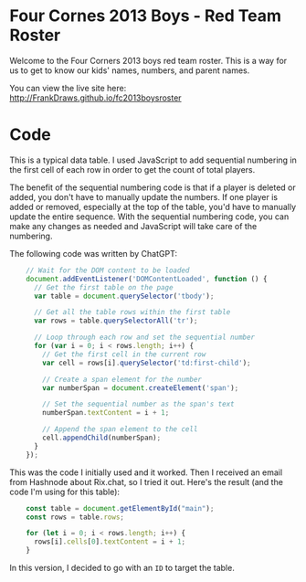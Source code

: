 # Four Cornes 2013 Boys - Red Team Roster

Welcome to the Four Corners 2013 boys red team roster. This is a way for us to get to know our kids' names, numbers, and parent names.

You can view the live site here: http://FrankDraws.github.io/fc2013boysroster

# Code
This is a typical data table. I used JavaScript to add sequential numbering in the first cell of each row in order to get the count of total players. 

The benefit of the sequential numbering code is that if a player is deleted or added, you don't have to manually update the numbers. If one player is added or removed, especially at the top of the table, you'd have to manually update the entire sequence. With the sequential numbering code, you can make any changes as needed and JavaScript will take care of the numbering. 

The following code was written by ChatGPT:
```javascript
    // Wait for the DOM content to be loaded
    document.addEventListener('DOMContentLoaded', function () {
      // Get the first table on the page
      var table = document.querySelector('tbody');

      // Get all the table rows within the first table
      var rows = table.querySelectorAll('tr');

      // Loop through each row and set the sequential number
      for (var i = 0; i < rows.length; i++) {
        // Get the first cell in the current row
        var cell = rows[i].querySelector('td:first-child');

        // Create a span element for the number
        var numberSpan = document.createElement('span');

        // Set the sequential number as the span's text
        numberSpan.textContent = i + 1;

        // Append the span element to the cell
        cell.appendChild(numberSpan);
      }
    });
```

This was the code I initially used and it worked. Then I received an email from Hashnode about Rix.chat, so I tried it out. Here's the result (and the code I'm using for this table):

```javascript
    const table = document.getElementById("main");
    const rows = table.rows;

    for (let i = 0; i < rows.length; i++) {
      rows[i].cells[0].textContent = i + 1;
    }
```

In this version, I decided to go with an `ID` to target the table. 
